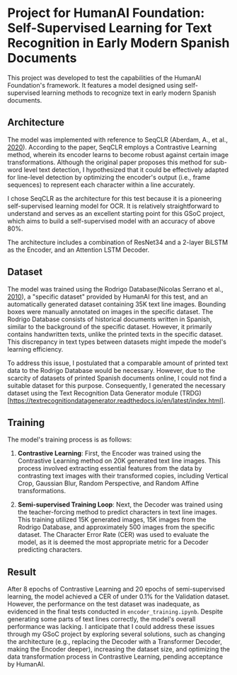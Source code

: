 # Project for HumanAI Foundation: Self-Supervised Learning for Text Recognition in Early Modern Spanish Documents

This project was developed to test the capabilities of the HumanAI Foundation's framework. It features a model designed using self-supervised learning methods to recognize text in early modern Spanish documents.

## Architecture

The model was implemented with reference to SeqCLR (Aberdam, A., et al., [2020](https://arxiv.org/abs/2012.10873)). According to the paper, SeqCLR employs a Contrastive Learning method, wherein its encoder learns to become robust against certain image transformations. Although the original paper proposes this method for sub-word level text detection, I hypothesized that it could be effectively adapted for line-level detection by optimizing the encoder's output (i.e., frame sequences) to represent each character within a line accurately.

I chose SeqCLR as the architecture for this test because it is a pioneering self-supervised learning model for OCR. It is relatively straightforward to understand and serves as an excellent starting point for this GSoC project, which aims to build a self-supervised model with an accuracy of above 80%.

The architecture includes a combination of ResNet34 and a 2-layer BiLSTM as the Encoder, and an Attention LSTM Decoder.

## Dataset

The model was trained using the Rodrigo Database(Nicolas Serrano et al., [2010](https://aclanthology.org/L10-1330/)), a "specific dataset" provided by HumanAI for this test, and an automatically generated dataset containing 35K text line images. Bounding boxes were manually annotated on images in the specific dataset. The Rodrigo Database consists of historical documents written in Spanish, similar to the background of the specific dataset. However, it primarily contains handwritten texts, unlike the printed texts in the specific dataset. This discrepancy in text types between datasets might impede the model's learning efficiency.

To address this issue, I postulated that a comparable amount of printed text data to the Rodrigo Database would be necessary. However, due to the scarcity of datasets of printed Spanish documents online, I could not find a suitable dataset for this purpose. Consequently, I generated the necessary dataset using the Text Recognition Data Generator module (TRDG)[https://textrecognitiondatagenerator.readthedocs.io/en/latest/index.html].

## Training

The model's training process is as follows:

1. **Contrastive Learning**: First, the Encoder was trained using the Contrastive Learning method on 20K generated text line images. This process involved extracting essential features from the data by contrasting text images with their transformed copies, including Vertical Crop, Gaussian Blur, Random Perspective, and Random Affine transformations.

2. **Semi-supervised Training Loop**: Next, the Decoder was trained using the teacher-forcing method to predict characters in text line images. This training utilized 15K generated images, 15K images from the Rodrigo Database, and approximately 500 images from the specific dataset. The Character Error Rate (CER) was used to evaluate the model, as it is deemed the most appropriate metric for a Decoder predicting characters.

## Result

After 8 epochs of Contrastive Learning and 20 epochs of semi-supervised learning, the model achieved a CER of under 0.1% for the Validation dataset. However, the performance on the test dataset was inadequate, as evidenced in the final tests conducted in `encoder_training.ipynb`. Despite generating some parts of text lines correctly, the model's overall performance was lacking. I anticipate that I could address these issues through my GSoC project by exploring several solutions, such as changing the architecture (e.g., replacing the Decoder with a Transformer Decoder, making the Encoder deeper), increasing the dataset size, and optimizing the data transformation process in Contrastive Learning, pending acceptance by HumanAI.


